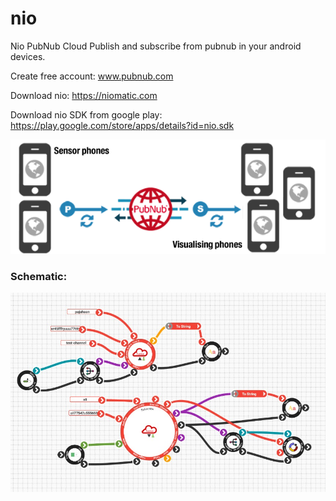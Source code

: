 # nio
Nio PubNub Cloud
Publish and subscribe from pubnub in your android devices.

Create free account:
www.pubnub.com

Download nio:
https://niomatic.com

Download nio SDK from google play:
https://play.google.com/store/apps/details?id=nio.sdk

![alt text](https://raw.githubusercontent.com/pajuhaan/nio/master/PubNub/schematic/pubnub.jpg)



### Schematic:
![alt text](https://raw.githubusercontent.com/pajuhaan/nio/master/PubNub/schematic/backpanel.png)

